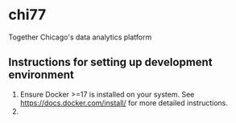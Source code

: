 # chi77
Together Chicago's data analytics platform
## Instructions for setting up development environment
1. Ensure Docker >=17 is installed on your system. See https://docs.docker.com/install/ for more detailed instructions.
2. 
